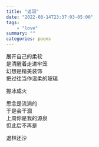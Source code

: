 ```yaml
---
title: "返回"
date: "2022-08-14T23:37:03-05:00"
tags: 
    - "love"
summary: ""
categories: poems
---
```

展开自己的柔软\
是清醒着走进牢笼\
幻想是精美装饰\
把过往当作温柔的玻璃

握冰成火

思念是流淌的\
于是会干涸\
上周你是我的源泉\
但此后不再是

退林还沙
